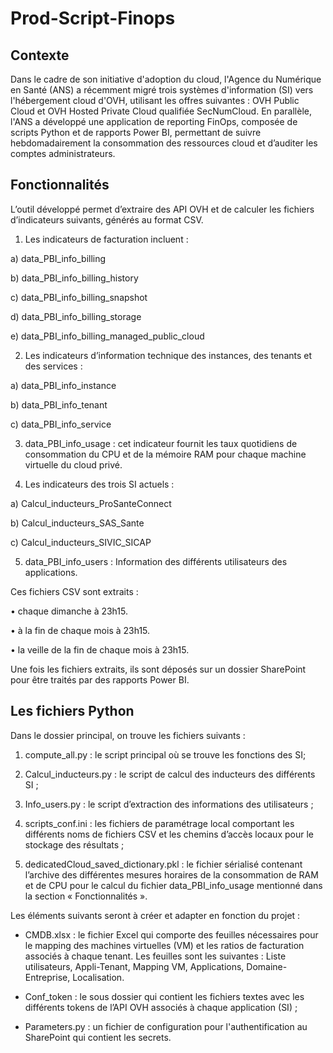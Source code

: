 # Prod-Script-Finops
## Contexte
Dans le cadre de son initiative d'adoption du cloud, l'Agence du Numérique en Santé (ANS) a récemment migré trois systèmes d'information (SI) vers l'hébergement cloud d'OVH, utilisant les offres suivantes : OVH Public Cloud et OVH Hosted Private Cloud qualifiée SecNumCloud. En parallèle, l'ANS a développé une application de reporting FinOps, composée de scripts Python et de rapports Power BI, permettant de suivre hebdomadairement la consommation des ressources cloud et d’auditer les comptes administrateurs.
## Fonctionnalités
L’outil développé permet d’extraire des API OVH et de calculer les fichiers d’indicateurs suivants, générés au format CSV. 
1. Les indicateurs de facturation incluent :

a) data_PBI_info_billing

b) data_PBI_info_billing_history

c) data_PBI_info_billing_snapshot

d) data_PBI_info_billing_storage

e) data_PBI_info_billing_managed_public_cloud

2.	Les indicateurs d’information technique des instances, des tenants et des services :

a) data_PBI_info_instance

b) data_PBI_info_tenant

c) data_PBI_info_service

3.	data_PBI_info_usage : cet indicateur fournit les taux quotidiens de consommation du CPU et de la mémoire RAM pour chaque machine virtuelle du cloud privé.
  
4.	Les indicateurs des trois SI actuels :

a) Calcul_inducteurs_ProSanteConnect

b) Calcul_inducteurs_SAS_Sante

c) Calcul_inducteurs_SIVIC_SICAP

5.	data_PBI_info_users : Information des différents utilisateurs des applications.

Ces fichiers CSV sont extraits :

•	chaque dimanche à 23h15.

•	à la fin de chaque mois à 23h15.

•	la veille de la fin de chaque mois à 23h15.

Une fois les fichiers extraits, ils sont déposés sur un dossier SharePoint pour être traités par des rapports Power BI.
## Les fichiers Python
Dans le dossier principal, on trouve les fichiers suivants :

1.	compute_all.py : le script principal où se trouve les fonctions des SI;

2.	Calcul_inducteurs.py : le script de calcul des inducteurs des différents SI ;
   
3.	Info_users.py : le script d’extraction des informations des utilisateurs ;
   
4.	scripts_conf.ini : les fichiers de paramétrage local comportant les différents noms de fichiers CSV et les chemins d’accès locaux pour le stockage des résultats ;
   
5.	dedicatedCloud_saved_dictionary.pkl : le fichier sérialisé contenant l’archive des différentes mesures horaires de la consommation de RAM et de CPU pour le calcul du fichier data_PBI_info_usage mentionné dans la section « Fonctionnalités ».
    
Les éléments suivants seront à créer et adapter en fonction du projet : 

-	CMDB.xlsx : le fichier Excel qui comporte des feuilles nécessaires pour le mapping des machines virtuelles (VM) et les ratios de facturation associés à chaque tenant. Les feuilles sont les suivantes : Liste utilisateurs, Appli-Tenant, Mapping VM, Applications, Domaine-Entreprise, Localisation.

-	Conf_token : le sous dossier qui contient les fichiers textes avec les différents tokens de l’API OVH associés à chaque application (SI) ;

-	Parameters.py : un fichier de configuration pour l'authentification au SharePoint qui contient les secrets.
  
